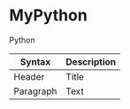 # MyPython

Python

| Syntax    | Description |
| --------- | ----------- |
| Header    | Title       |
| Paragraph | Text        |
